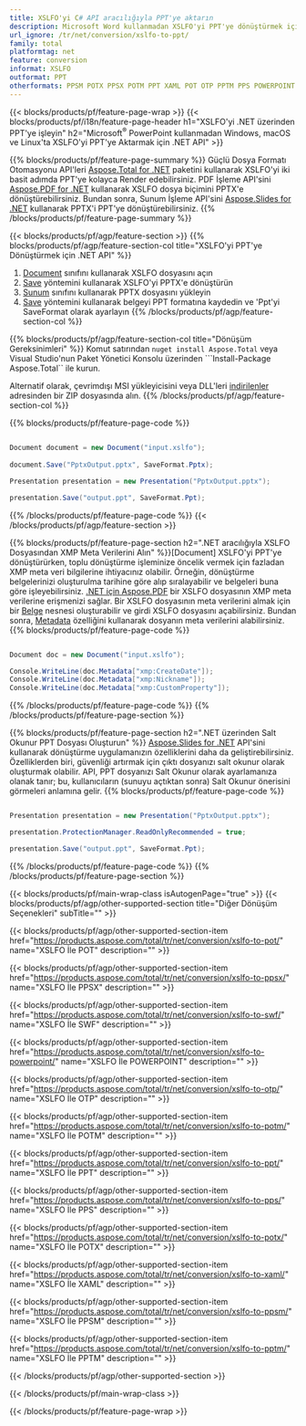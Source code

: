```yaml
---
title: XSLFO'yi C# API aracılığıyla PPT'ye aktarın
description: Microsoft Word kullanmadan XSLFO'yi PPT'ye dönüştürmek için .NET API
url_ignore: /tr/net/conversion/xslfo-to-ppt/
family: total
platformtag: net
feature: conversion
informat: XSLFO
outformat: PPT
otherformats: PPSM POTX PPSX POTM PPT XAML POT OTP PPTM PPS POWERPOINT SWF
---
```

{{< blocks/products/pf/feature-page-wrap >}}
{{< blocks/products/pf/i18n/feature-page-header h1="XSLFO'yi .NET üzerinden PPT'ye işleyin" h2="Microsoft<sup>&reg;</sup> PowerPoint kullanmadan Windows, macOS ve Linux'ta XSLFO'yi PPT'ye Aktarmak için .NET API" >}}

{{% blocks/products/pf/feature-page-summary %}}
Güçlü Dosya Formatı Otomasyonu API'leri [Aspose.Total for .NET](https://products.aspose.com/total/net/) paketini kullanarak XSLFO'yi iki basit adımda PPT'ye kolayca Render edebilirsiniz. PDF İşleme API'sini [Aspose.PDF for .NET](https://products.aspose.com/pdf/net/) kullanarak XSLFO dosya biçimini PPTX'e dönüştürebilirsiniz. Bundan sonra, Sunum İşleme API'sini [Aspose.Slides for .NET](https://products.aspose.com/slides/net/) kullanarak PPTX'i PPT'ye dönüştürebilirsiniz.
{{% /blocks/products/pf/feature-page-summary  %}}

{{< blocks/products/pf/agp/feature-section >}}
{{% blocks/products/pf/agp/feature-section-col title="XSLFO'yi PPT'ye Dönüştürmek için .NET API" %}}
1. [Document](https://reference.aspose.com/pdf/net/aspose.pdf/document) sınıfını kullanarak XSLFO dosyasını açın
2. [Save](https://reference.aspose.com/pdf/net/aspose.pdf.document/save/methods/5) yöntemini kullanarak XSLFO'yi PPTX'e dönüştürün
3. [Sunum](https://reference.aspose.com/slides/net/aspose.slides/presentation) sınıfını kullanarak PPTX dosyasını yükleyin
4. [Save](https://reference.aspose.com/slides/net/aspose.slides.presentation/save/methods/5) yöntemini kullanarak belgeyi PPT formatına kaydedin ve 'Ppt'yi SaveFormat olarak ayarlayın
{{% /blocks/products/pf/agp/feature-section-col %}}

{{% blocks/products/pf/agp/feature-section-col title="Dönüşüm Gereksinimleri" %}}
Komut satırından ```nuget install Aspose.Total``` veya Visual Studio'nun Paket Yönetici Konsolu üzerinden ```Install-Package Aspose.Total`` ile kurun.

Alternatif olarak, çevrimdışı MSI yükleyicisini veya DLL'leri [indirilenler](https://releases.aspose.com/total/net) adresinden bir ZIP dosyasında alın.
{{% /blocks/products/pf/agp/feature-section-col %}}

{{% blocks/products/pf/feature-page-code %}}

```cs

Document document = new Document("input.xslfo");
 
document.Save("PptxOutput.pptx", SaveFormat.Pptx); 

Presentation presentation = new Presentation("PptxOutput.pptx");

presentation.Save("output.ppt", SaveFormat.Ppt);   
```

{{% /blocks/products/pf/feature-page-code %}}
{{< /blocks/products/pf/agp/feature-section >}}

{{% blocks/products/pf/feature-page-section  h2=".NET aracılığıyla XSLFO Dosyasından XMP Meta Verilerini Alın" %}}[Document]
XSLFO'yi PPT'ye dönüştürürken, toplu dönüştürme işleminize öncelik vermek için fazladan XMP meta veri bilgilerine ihtiyacınız olabilir. Örneğin, dönüştürme belgelerinizi oluşturulma tarihine göre alıp sıralayabilir ve belgeleri buna göre işleyebilirsiniz. [.NET için Aspose.PDF](https://products.aspose.com/pdf/net/) bir XSLFO dosyasının XMP meta verilerine erişmenizi sağlar. Bir XSLFO dosyasının meta verilerini almak için bir [Belge](https://reference.aspose.com/pdf/net/aspose.pdf/document) nesnesi oluşturabilir ve girdi XSLFO dosyasını açabilirsiniz. Bundan sonra, [Metadata](https://reference.aspose.com/pdf/net/aspose.pdf/document/properties/metadata) özelliğini kullanarak dosyanın meta verilerini alabilirsiniz.  
{{% blocks/products/pf/feature-page-code %}}

```cs

Document doc = new Document("input.xslfo");

Console.WriteLine(doc.Metadata["xmp:CreateDate"]);
Console.WriteLine(doc.Metadata["xmp:Nickname"]);
Console.WriteLine(doc.Metadata["xmp:CustomProperty"]);
```

{{% /blocks/products/pf/feature-page-code  %}}
{{% /blocks/products/pf/feature-page-section %}}

{{% blocks/products/pf/feature-page-section  h2=".NET üzerinden Salt Okunur PPT Dosyası Oluşturun" %}}
[Aspose.Slides for .NET](https://products.aspose.com/slides/net/) API'sini kullanarak dönüştürme uygulamanızın özelliklerini daha da geliştirebilirsiniz. Özelliklerden biri, güvenliği artırmak için çıktı dosyanızı salt okunur olarak oluşturmak olabilir. API, PPT dosyanızı Salt Okunur olarak ayarlamanıza olanak tanır; bu, kullanıcıların (sunuyu açtıktan sonra) Salt Okunur önerisini görmeleri anlamına gelir. 
{{% blocks/products/pf/feature-page-code %}}

```cs

Presentation presentation = new Presentation("PptxOutput.pptx");

presentation.ProtectionManager.ReadOnlyRecommended = true;

presentation.Save("output.ppt", SaveFormat.Ppt);     
```

{{% /blocks/products/pf/feature-page-code  %}}
{{% /blocks/products/pf/feature-page-section %}}

{{< blocks/products/pf/main-wrap-class isAutogenPage="true" >}}
{{< blocks/products/pf/agp/other-supported-section title="Diğer Dönüşüm Seçenekleri" subTitle="" >}}

{{< blocks/products/pf/agp/other-supported-section-item href="https://products.aspose.com/total/tr/net/conversion/xslfo-to-pot/" name="XSLFO İle POT" description="" >}}

{{< blocks/products/pf/agp/other-supported-section-item href="https://products.aspose.com/total/tr/net/conversion/xslfo-to-ppsx/" name="XSLFO İle PPSX" description="" >}}

{{< blocks/products/pf/agp/other-supported-section-item href="https://products.aspose.com/total/tr/net/conversion/xslfo-to-swf/" name="XSLFO İle SWF" description="" >}}

{{< blocks/products/pf/agp/other-supported-section-item href="https://products.aspose.com/total/tr/net/conversion/xslfo-to-powerpoint/" name="XSLFO İle POWERPOINT" description="" >}}

{{< blocks/products/pf/agp/other-supported-section-item href="https://products.aspose.com/total/tr/net/conversion/xslfo-to-otp/" name="XSLFO İle OTP" description="" >}}

{{< blocks/products/pf/agp/other-supported-section-item href="https://products.aspose.com/total/tr/net/conversion/xslfo-to-potm/" name="XSLFO İle POTM" description="" >}}

{{< blocks/products/pf/agp/other-supported-section-item href="https://products.aspose.com/total/tr/net/conversion/xslfo-to-ppt/" name="XSLFO İle PPT" description="" >}}

{{< blocks/products/pf/agp/other-supported-section-item href="https://products.aspose.com/total/tr/net/conversion/xslfo-to-pps/" name="XSLFO İle PPS" description="" >}}

{{< blocks/products/pf/agp/other-supported-section-item href="https://products.aspose.com/total/tr/net/conversion/xslfo-to-potx/" name="XSLFO İle POTX" description="" >}}

{{< blocks/products/pf/agp/other-supported-section-item href="https://products.aspose.com/total/tr/net/conversion/xslfo-to-xaml/" name="XSLFO İle XAML" description="" >}}

{{< blocks/products/pf/agp/other-supported-section-item href="https://products.aspose.com/total/tr/net/conversion/xslfo-to-ppsm/" name="XSLFO İle PPSM" description="" >}}

{{< blocks/products/pf/agp/other-supported-section-item href="https://products.aspose.com/total/tr/net/conversion/xslfo-to-pptm/" name="XSLFO İle PPTM" description="" >}}



{{< /blocks/products/pf/agp/other-supported-section >}}

{{< /blocks/products/pf/main-wrap-class >}}

{{< /blocks/products/pf/feature-page-wrap >}}